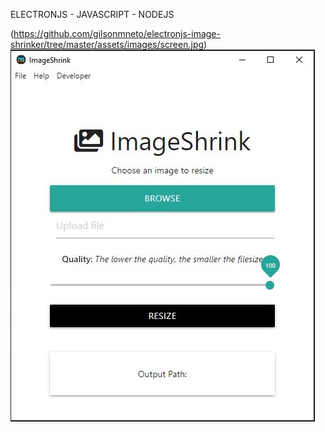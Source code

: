 ELECTRONJS - JAVASCRIPT - NODEJS

(https://github.com/gilsonmneto/electronjs-image-shrinker/tree/master/assets/images/screen.jpg)
<img src="./assets/images/screen.jpg">
